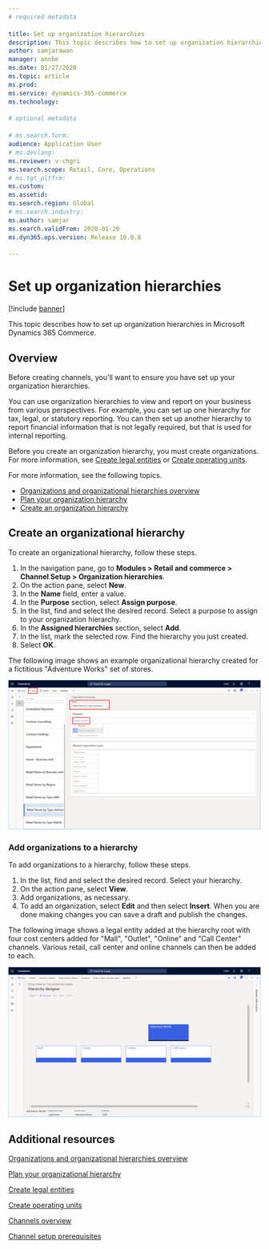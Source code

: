 ```yaml
---
# required metadata

title: Set up organization hierarchies
description: This topic describes how to set up organization hierarchies in Microsoft Dynamics 365 Commerce.
author: samjarawan
manager: annbe
ms.date: 01/27/2020
ms.topic: article
ms.prod: 
ms.service: dynamics-365-commerce
ms.technology: 

# optional metadata

# ms.search.form: 
audience: Application User
# ms.devlang: 
ms.reviewer: v-chgri
ms.search.scope: Retail, Core, Operations
# ms.tgt_pltfrm: 
ms.custom: 
ms.assetid: 
ms.search.region: Global
# ms.search.industry: 
ms.author: samjar
ms.search.validFrom: 2020-01-20
ms.dyn365.ops.version: Release 10.0.8

---
```

# Set up organization hierarchies


[!include [banner](includes/banner.md)]

This topic describes how to set up organization hierarchies in Microsoft Dynamics 365 Commerce.

## Overview

Before creating channels, you'll want to ensure you have set up your organization hierarchies.

You can use organization hierarchies to view and report on your business from various perspectives. For example, you can set up one hierarchy for tax, legal, or statutory reporting. You can then set up another hierarchy to report financial information that is not legally required, but that is used for internal reporting.

Before you create an organization hierarchy, you must create organizations. For more information, see [Create legal entities](channels-legal-entities.md) or [Create operating units](../fin-ops-core/fin-ops/organization-administration/tasks/create-operating-unit.md?toc=/dynamics365/commerce/toc.json).


For more information, see the following topics.
- [Organizations and organizational hierarchies overview](../fin-ops-core/fin-ops/organization-administration/organizations-organizational-hierarchies)
- [Plan your organization hierarchy](../fin-ops-core/fin-ops/organization-administration/plan-organizational-hierarchy)
- [Create an organization hierarchy](../fin-ops-core/fin-ops/organization-administration/tasks/create-organization-hierarchy)

## Create an organizational hierarchy

To create an organizational hierarchy, follow these steps.

1. In the navigation pane, go to **Modules \> Retail and commerce \> Channel Setup \> Organization hierarchies**.
1. On the action pane, select **New**.
1. In the **Name** field, enter a value.
1. In the **Purpose** section, select **Assign purpose**.
1. In the list, find and select the desired record. Select a purpose to assign to your organization hierarchy.
1. In the **Assigned hierarchies** section, select **Add**.
1. In the list, mark the selected row. Find the hierarchy you just created.
1. Select **OK**.

The following image shows an example organizational hierarchy created for a fictitious "Adventure Works" set of stores.

![Example organizational hierarchy](media/organizational-hierarchies.png)

### Add organizations to a hierarchy

To add organizations to a hierarchy, follow these steps.

1. In the list, find and select the desired record. Select your hierarchy.
1. On the action pane, select **View**.
1. Add organizations, as necessary.
1. To add an organization, select **Edit** and then select **Insert**. When you are done making changes you can save a draft and publish the changes.

The following image shows a legal entity added at the hierarchy root with four cost centers added for "Mall", "Outlet", "Online" and "Call Center" channels. Various retail, call center and online channels can then be added to each.

![Example hierarchy designer](media/hierarchy-designer.png)

## Additional resources

[Organizations and organizational hierarchies overview](../fin-ops-core/fin-ops/organization-administration/organizations-organizational-hierarchies.md)

[Plan your organizational hierarchy](../fin-ops-core/fin-ops/organization-administration/plan-organizational-hierarchy.md)

[Create legal entities](channels-legal-entities.md)

[Create operating units](../fin-ops-core/fin-ops/organization-administration/tasks/create-operating-unit.md)

[Channels overview](channels-overview.md)

[Channel setup prerequisites](channels-prerequisites.md)
